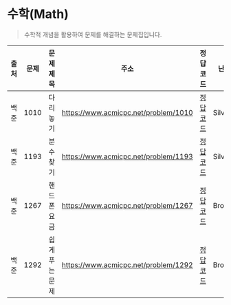 # 수학(Math)

> 수학적 개념을 활용하여 문제를 해결하는 문제집입니다.

| 출처 | 문제 | 문제 제목      | 주소                                 | 정답 코드                   | 난이도   | 정답 여부 |
| ---- | ---- | -------------- | ------------------------------------ | --------------------------- | -------- | --------- |
| 백준 | 1010 | 다리 놓기      | https://www.acmicpc.net/problem/1010 | [정답 코드](./0x11/1010.js) | Silver.5 | ❌        |
| 백준 | 1193 | 분수찾기       | https://www.acmicpc.net/problem/1193 | [정답 코드](./0x11/1193.js) | Silver.5 | ❌        |
| 백준 | 1267 | 핸드폰 요금    | https://www.acmicpc.net/problem/1267 | [정답 코드](./0x11/1267.js) | Bronze.3 | ✅        |
| 백준 | 1292 | 쉽게 푸는 문제 | https://www.acmicpc.net/problem/1292 | [정답 코드](./0x11/1292.js) | Bronze.1 | ✅        |
